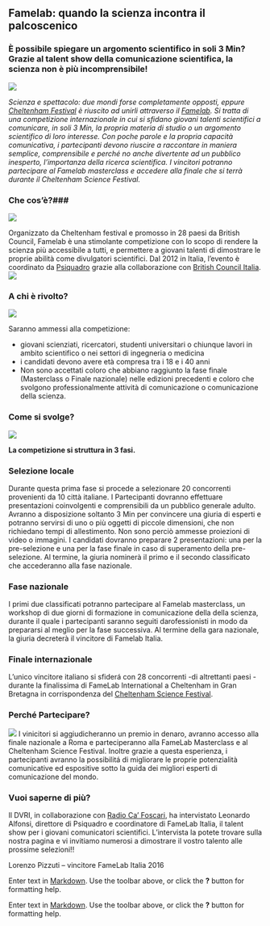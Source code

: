 ## Famelab: quando la scienza incontra il palcoscenico


### È possibile spiegare un argomento scientifico in soli 3 Min? Grazie al talent show della comunicazione scientifica, la scienza non è più incomprensibile!
![]({{site.baseurl}}//famelab.png)

_Scienza e spettacolo: due mondi forse completamente opposti, eppure [Cheltenham Festival](http://www.cheltenhamfestivals.com/) è riuscito ad unirli attraverso il [Famelab](http://www.famelab-italy.it/). Si tratta di una competizione internazionale in cui si sfidano giovani talenti scientifici a comunicare, in soli 3 Min, la propria materia di studio o un argomento scientifico di loro interesse. Con poche parole e la propria capacità comunicativa, i partecipanti devono riuscire a raccontare in maniera semplice, comprensibile e perché no anche divertente ad un pubblico inesperto, l’importanza della ricerca scientifica. I vincitori potranno partecipare al Famelab masterclass e accedere alla finale che si terrà durante il Cheltenham Science Festival._ 

### Che cos’è?###
![]({{site.baseurl}}//famelab2.png)

Organizzato da Cheltenham festival e promosso in 28 paesi da British Council, Famelab è una stimolante competizione con lo scopo di rendere la scienza più accessibile a tutti, e permettere a giovani talenti di dimostrare le proprie abilità come divulgatori scientifici. Dal 2012 in Italia, l’evento è coordinato da [Psiquadro](http://psiquadro.biz/) grazie alla collaborazione con [British Council Italia](https://www.britishcouncil.it/).  
![]({{site.baseurl}}//famelab3.png)

### A chi è rivolto?
![]({{site.baseurl}}//famelab4.png)

Saranno ammessi alla competizione:
-	giovani scienziati, ricercatori, studenti universitari o chiunque lavori in ambito scientifico o nei settori di ingegneria o medicina
-	i candidati devono avere età compresa tra i 18 e i 40 anni
-	Non sono accettati coloro che abbiano raggiunto la fase finale (Masterclass o Finale nazionale) nelle edizioni precedenti e coloro che svolgono professionalmente attività di comunicazione o comunicazione della scienza. 

### Come si svolge?
![]({{site.baseurl}}//famelab5.png)

**La competizione si struttura in 3 fasi.**
### Selezione locale

Durante questa prima fase si procede a selezionare 20 concorrenti provenienti da 10 città italiane. I Partecipanti dovranno effettuare presentazioni coinvolgenti e comprensibili da un pubblico generale adulto. Avranno a disposizione soltanto 3 Min per convincere una giuria di esperti e potranno servirsi di uno o più oggetti di piccole dimensioni, che non richiedano tempi di allestimento. Non sono perciò ammesse proiezioni di video o immagini. I candidati dovranno preparare 2 presentazioni: una per la pre-selezione e una per la fase finale in caso di superamento della pre-selezione. Al termine, la giuria nominerà il primo e il secondo classificato che accederanno alla fase nazionale.

### Fase nazionale

I primi due classificati potranno partecipare al Famelab masterclass, un workshop di due giorni di formazione in comunicazione della della scienza, durante il quale i partecipanti saranno seguiti darofessionisti in modo da prepararsi al meglio per la fase successiva. Al termine della gara nazionale, la giuria decreterà il vincitore di Famelab Italia.

### Finale internazionale

L’unico vincitore italiano si sfiderá con 28 concorrenti -di altrettanti paesi - durante la finalissima di FameLab International a Cheltenham in Gran Bretagna in corrispondenza del [Cheltenham Science Festival](CHELTEnhamfestivals.com). 

### Perché Partecipare?

![]({{site.baseurl}}//famelab6.png)
I vinicitori si aggiudicheranno un premio in denaro, avranno accesso alla finale nazionale a Roma e parteciperanno alla FameLab Masterclass e al Cheltenham Science Festival. Inoltre grazie a questa esperienza, i partecipanti avranno la possibilitá di migliorare le proprie potenzialità comunicative ed espositive sotto la guida dei migliori esperti di comunicazione del mondo.

### Vuoi saperne di più?

Il DVRI, in collaborazione con [Radio Ca’ Foscari](radiocafoscari.it), ha intervistato Leonardo Alfonsi, direttore di Psiquadro e coordinatore di FameLab Italia, il talent show per i giovani comunicatori scientifici. L’intervista la potete trovare sulla nostra pagina e vi invitiamo numerosi a dimostrare il vostro talento alle prossime selezioni!!


Lorenzo Pizzuti – vincitore FameLab Italia 2016


Enter text in [Markdown](http://daringfireball.net/projects/markdown/). Use the toolbar above, or click the **?** button for formatting help.


Enter text in [Markdown](http://daringfireball.net/projects/markdown/). Use the toolbar above, or click the **?** button for formatting help.
